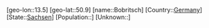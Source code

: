 ﻿---
location: [50.9,13.5]
type: City
tags:
- geo/City


SpocWebEntityId: 29238
isDeleted: false
confidential: public

---
[geo-lon::13.5]
[geo-lat::50.9]
[name::Bobritsch]
[Country::[Germany](geo/Continent/Europe/Germany.md)]
[State::[Sachsen](geo/Continent/Europe/Germany/Sachsen.md)]
[Population::]
[Unknown::]

